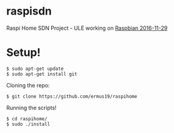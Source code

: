 # raspisdn
Raspi Home SDN Project - ULE working on [Raspbian 2016-11-29](http://downloads.raspberrypi.org/raspbian/images/raspbian-2016-11-29/ "Raspbian 2016-11-29")

# Setup!

```
$ sudo apt-get update
$ sudo apt-get install git
```
Cloning the repo:

```
$ git clone https://github.com/ermus19/raspihome
```
Running the scripts!

```
$ cd raspihome/
$ sudo ./install
```
